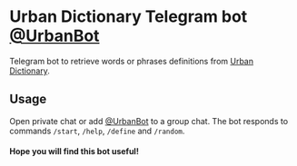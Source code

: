 # Urban Dictionary Telegram bot [@UrbanBot][0]

Telegram bot to retrieve words or phrases definitions from [Urban Dictionary][1].

## Usage

Open private chat or add [@UrbanBot][0] to a group chat. The bot responds to commands `/start`, `/help`, `/define` and `/random`.

#### Hope you will find this bot useful!

[0]: https://telegram.me/UrbanBot
[1]: http://urbandictionary.com
